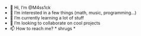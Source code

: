 - 👋 Hi, I’m @M4ss1ck
- 👀 I’m interested in a few things (math, music, programming...)
- 🌱 I’m currently learning a lot of stuff
- 💞️ I’m looking to collaborate on cool projects
- 📫 How to reach me? * shrugs *

<!---
M4ss1ck/M4ss1ck is a ✨ special ✨ repository because its `README.md` (this file) appears on your GitHub profile.
You can click the Preview link to take a look at your changes.
--->
